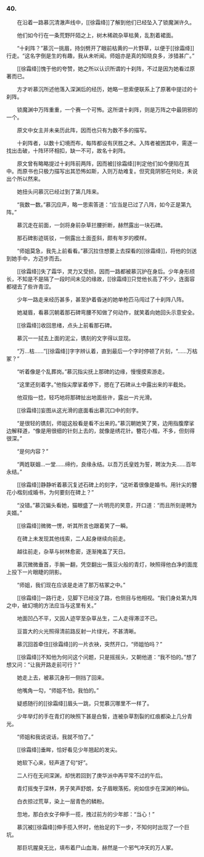 ### 40.

　　在沿着一路慕沉清澈声线中，[[徐霜绛]]了解到他们已经坠入了锁魔渊许久。

　　他们如今行在一条荒野阡陌之上，树木稀疏杂草枯黄，乱割着裙面。

　　“十刹阵？”慕沉一挑眉，持剑劈开了眼前枯黄的一片野草，以便于[[徐霜绛]]行走。“这名字倒是生的有趣，我从未听闻。师姐亦是真的知晓良多，涉猎甚广。”

　　[[徐霜绛]]愧于他的夸赞，她之所以认识所谓的十刹阵，不过是因为她看过原著而已。

　　方才听慕沉所述他落入深渊后的经历，她略一思索便联系上了原著中提过的十刹阵。

　　锁魔渊中万阵重重，一个赛一个可怖。这所谓十刹阵，则是万阵之中最阴邪的一个。

　　原文中女主并未亲历此阵，因而也只有为数不多的描写。

　　十刹阵者，以数十幻境而布，每阵都设有厌胜之术。入阵者被困其中，需逐一找出击破，十阵环环相扣，缺一不可，故名十刹阵。

　　原文曾有略略提过十刹阵前两阵，因而被[[徐霜绛]]判定他们如今便陷在其中。而原书也只极力描写出其恐怖如斯，入则万劫难复。但究竟阴邪在何处，未说出个所以然来。

　　她扭头问慕沉已经过到了第几阵来。

　　“我数一数。”慕沉应声，略一思索答道：“应当是已过了八阵，如今正是第九阵。”

　　慕沉走在前面，一剑将身前杂草拦腰折断，赫然露出一块石碑。

　　那石碑影迹斑驳，一侧露出土面歪斜，颇有年岁的模样。

　　“师姐莫急，我先上前看看。”慕沉拉住想要上去探看的[[徐霜绛]]，将他的剑送到她手中，方迈步而去。

　　[[徐霜绛]]失了霜华，灵力又受损，因而一路都被慕沉护在身后。少年身形颀长，不知是不是隔了一段时间未见的缘故，[[徐霜绛]]只觉他长高了不少，连面容都褪去了些许青涩。

　　少年一路走来经历甚多，甚至护着昏迷的她单枪匹马闯过了十刹阵八阵。

　　她凝眉，看慕沉朝着那石碑弯腰不知做了何动作，就笑着向她回头示意安全。

　　[[徐霜绛]]收回思绪，点头上前看那石碑。

　　慕沉一一拭去上面的泥尘，镌刻的文字得以显现。

　　“万…枯……”[[徐霜绛]]字字辨认着，直到最后一个字时停顿了片刻，“……万枯冢？”

　　“听着像是个乱葬岗。”慕沉指尖抚上那碑的边缘，慢慢摸索游走。

　　“这里还刻着字。”他指尖摩挲着停下，摁在了石碑从土中露出来的半截处。

　　他双指一捻，轻巧地将那碑扯出地面些许，露出一片光滑。

　　[[徐霜绛]]妄图从这光滑的底面看出慕沉口中的刻字。

　　“是很轻的镌刻，师姐这般看是看不出来的。”慕沉朝她笑了笑，边用指腹摩挲边解释道，“像是用很细的针刻上去的，就像是绣花针。簪花小楷，不多，但刻得很深。”

　　“是何内容？”

　　“两姓联姻…一堂……缔约，良缘永结。以吾万氏皇姓为誓，聘汝为夫……百年永结。”

　　[[徐霜绛]]静静听着慕沉复述石碑上的刻字，“这听着很像是婚书。用针尖的簪花小楷刻成婚书，为何要刻在碑上？”

　　“没错。”慕沉偏头看她，猫眼盛了一片明亮的笑意，开口道：“而且所刻是聘为夫婿。”

　　[[徐霜绛]]微微一愣，听其所言也跟着笑了一瞬。

　　在碑上未发现其他线索，二人起身继续向前走。

　　越往前走，杂草与树林愈密，逐渐掩盖了天日。

　　慕沉微微垂首，手腕一翻，凭空翻出一簇豆火般的青灯，映照得他白净的面庞上投下一片眼睫的阴影。

　　“师姐，我们现在应该是走进了那万枯冢之中。”

　　[[徐霜绛]]一路行走，见脚下已经没了路，也侧目与他相视。“我们身处第九阵之中，破幻境的方法应当与这里有关。”

　　地面凹凸不平，又因人迹罕至杂草丛生，二人走得滞涩不已。

　　豆苗大的火光照得清前路反射一片绿光，不甚清晰。

　　慕沉回首牵住[[徐霜绛]]的一片衣袂，突然开口，“师姐怕吗？”

　　[[徐霜绛]]不知他为何问这个问题，只是摇摇头，又朝他道：“我不怕的。”想了想又问：“让我开路走前可行？”

　　她走上去，被慕沉身形一侧挡了回来。

　　他嘴角一勾，“师姐不怕，我怕的。”

　　疑惑随行的[[徐霜绛]]眉头一跳，只觉慕沉哪里不一样了。

　　少年举灯的手在青灯的映照下甚是白皙，连被杂草割裂的红痕都染上几分青光。

　　“师姐和我说说话，我就不怕了。”

　　[[徐霜绛]]垂眸，恰好看见少年翘起的发尖。

　　她软下心来，轻声道了句“好”。

　　二人行在无间深渊，却恍若回到了庚华派中再平常不过的午后。

　　青灯摇曳于深林，男子笑声舒朗，女子眉眼落拓，宛如信步在深渊的神仙。

　　白衣掠过荒草，染上一层青色的鳞粉。

　　忽地，那白衣女子伸手一揽，拽过前方的少年郎：“当心！”

　　慕沉被[[徐霜绛]]伸手揽入怀时，他抬足的下一步，不知何时出现了一个巨坑。

　　那巨坑腥臭无比，填布着尸山血海，赫然是一个邪气冲天的万人冢。